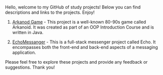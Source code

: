 

Hello, welcome to my GitHub of study projects! Below you can find descriptions and links to the projects. Enjoy!

1. [Arkanod Game](https://github.com/guretskiysemyon/ArkanoidGame) - 
This project is a well-known 80-90s game called Arkanoid. It was created as part of an OOP Introduction Course and is written in Java.


2. [EchoMessanger](https://github.com/guretskiysemyon/EchoMessenger) - 
This is a full-stack messenger project called Echo. It encompasses both the front-end and back-end aspects of a messaging application.

Please feel free to explore these projects and provide any feedback or suggestions. Thank you!

